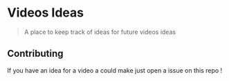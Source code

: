# Videos Ideas

> A place to keep track of ideas for future videos ideas

## Contributing

If you have an idea for a video a could make just open a issue on this repo !
